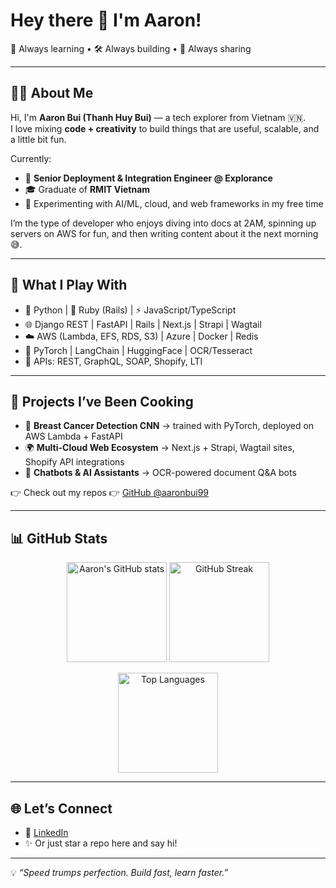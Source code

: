 # Hey there 👋 I'm Aaron!  

🌱 Always learning • 🛠️ Always building • 🤝 Always sharing  

---

## 👨‍💻 About Me
Hi, I'm **Aaron Bui (Thanh Huy Bui)** — a tech explorer from Vietnam 🇻🇳.  
I love mixing **code + creativity** to build things that are useful, scalable, and a little bit fun.  

Currently:
- 🚀 **Senior Deployment & Integration Engineer @ Explorance**
- 🎓 Graduate of **RMIT Vietnam**
- 🧪 Experimenting with AI/ML, cloud, and web frameworks in my free time  

I’m the type of developer who enjoys diving into docs at 2AM, spinning up servers on AWS for fun, and then writing content about it the next morning 😅.  

---

## 🔧 What I Play With
- 🐍 Python | 💎 Ruby (Rails) | ⚡ JavaScript/TypeScript  
- 🌐 Django REST | FastAPI | Rails | Next.js | Strapi | Wagtail  
- ☁️ AWS (Lambda, EFS, RDS, S3) | Azure | Docker | Redis  
- 🤖 PyTorch | LangChain | HuggingFace | OCR/Tesseract  
- 🔗 APIs: REST, GraphQL, SOAP, Shopify, LTI  

---

## 🌟 Projects I’ve Been Cooking
- 🔬 **Breast Cancer Detection CNN** → trained with PyTorch, deployed on AWS Lambda + FastAPI  
- 🌍 **Multi-Cloud Web Ecosystem** → Next.js + Strapi, Wagtail sites, Shopify API integrations  
- 🤖 **Chatbots & AI Assistants** → OCR-powered document Q&A bots  

👉 Check out my repos 👉 [GitHub @aaronbui99](https://github.com/aaronbui99)  

---

## 📊 GitHub Stats  

<p align="center">
  <img src="https://github-readme-stats.vercel.app/api?username=aaronbui99&show_icons=true&theme=tokyonight" alt="Aaron's GitHub stats" height="160"/>
  <img src="https://github-readme-streak-stats.herokuapp.com/?user=aaronbui99&theme=tokyonight" alt="GitHub Streak" height="160"/>
</p>  

<p align="center">
  <img src="https://github-readme-stats.vercel.app/api/top-langs/?username=aaronbui99&layout=compact&theme=tokyonight" alt="Top Languages" height="160"/>
</p>  

---

## 🌐 Let’s Connect
- 💼 [LinkedIn](https://www.linkedin.com/in/huy-bui-thanh-372a56194)  
- ✨ Or just star a repo here and say hi!  

---

💡 *“Speed trumps perfection. Build fast, learn faster.”*
